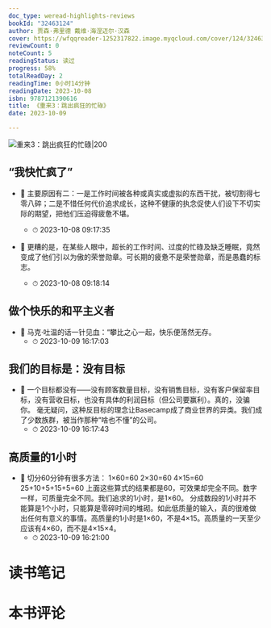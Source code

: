 ```yaml
---
doc_type: weread-highlights-reviews
bookId: "32463124"
author: 贾森·弗里德 戴维·海涅迈尔·汉森
cover: https://wfqqreader-1252317822.image.myqcloud.com/cover/124/32463124/t7_32463124.jpg
reviewCount: 0
noteCount: 5
readingStatus: 读过
progress: 58%
totalReadDay: 2
readingTime: 0小时14分钟
readingDate: 2023-10-08
isbn: 9787121390616
title: 《重来3：跳出疯狂的忙碌》
date: 2023-10-09

---
```


![ 重来3：跳出疯狂的忙碌|200](https://wfqqreader-1252317822.image.myqcloud.com/cover/124/32463124/t7_32463124.jpg)


## “我快忙疯了”


- 📌 主要原因有二：一是工作时间被各种或真实或虚拟的东西干扰，被切割得七零八碎；二是不惜任何代价追求成长，这种不健康的执念促使人们设下不切实际的期望，把他们压迫得疲惫不堪。 
    - ⏱ 2023-10-08 09:17:35 

- 📌 更糟的是，在某些人眼中，超长的工作时间、过度的忙碌及缺乏睡眠，竟然变成了他们引以为傲的荣誉勋章。可长期的疲惫不是荣誉勋章，而是愚蠢的标志。 
    - ⏱ 2023-10-08 09:18:14 
## 做个快乐的和平主义者


- 📌 马克·吐温的话一针见血：“攀比之心一起，快乐便荡然无存。 
    - ⏱ 2023-10-09 16:17:03 
## 我们的目标是：没有目标


- 📌 一个目标都没有——没有顾客数量目标，没有销售目标，没有客户保留率目标，没有营收目标，也没有具体的利润目标（但公司要赢利）。真的，没骗你。
毫无疑问，这种反目标的理念让Basecamp成了商业世界的异类。我们成了少数族群，被当作那种“啥也不懂”的公司。 
    - ⏱ 2023-10-09 16:17:43 
## 高质量的1小时


- 📌 切分60分钟有很多方法：
1×60=60
2×30=60
4×15=60
25+10+5+15+5=60
上面这些算式的结果都是60，可效果却完全不同。数字一样，可质量完全不同。我们追求的1小时，是1×60。
分成数段的1小时并不能算是1个小时，只能算是零碎时间的堆砌。如此低质量的输入，真的很难做出任何有意义的事情。高质量的1小时是1×60，不是4×15。高质量的一天至少应该有4×60，而不是4×15×4。 
    - ⏱ 2023-10-09 16:21:00 

# 读书笔记


# 本书评论
